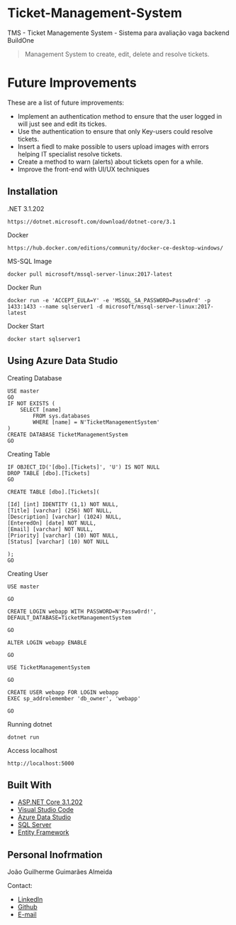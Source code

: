 # Ticket-Management-System
TMS - Ticket Managemente System - Sistema para avaliação vaga backend BuildOne


> Management System to create, edit, delete and resolve tickets.


# Future Improvements

These are a list of future improvements:

* Implement an authentication method to ensure that the user logged in will just see and edit its tickes.
* Use the authentication to ensure that only Key-users could resolve tickets.
* Insert a fiedl to make possible to users upload images with errors helping IT specialist resolve tickets.
* Create a method to warn (alerts) about tickets open for a while.
* Improve the front-end with UI/UX techniques


## Installation

.NET 3.1.202

```
https://dotnet.microsoft.com/download/dotnet-core/3.1
```

Docker

```
https://hub.docker.com/editions/community/docker-ce-desktop-windows/
```

MS-SQL Image

```
docker pull microsoft/mssql-server-linux:2017-latest
```

Docker Run

```
docker run -e 'ACCEPT_EULA=Y' -e 'MSSQL_SA_PASSWORD=Passw0rd' -p 1433:1433 --name sqlserver1 -d microsoft/mssql-server-linux:2017-latest
```

Docker Start

```
docker start sqlserver1
```

## Using Azure Data Studio

Creating Database

```
USE master
GO
IF NOT EXISTS (
    SELECT [name]
        FROM sys.databases
        WHERE [name] = N'TicketManagementSystem'
)
CREATE DATABASE TicketManagementSystem
GO
```

Creating Table

```
IF OBJECT_ID('[dbo].[Tickets]', 'U') IS NOT NULL
DROP TABLE [dbo].[Tickets]
GO

CREATE TABLE [dbo].[Tickets](

[Id] [int] IDENTITY (1,1) NOT NULL,
[Title] [varchar] (256) NOT NULL,
[Description] [varchar] (1024) NULL,
[EnteredOn] [date] NOT NULL,
[Email] [varchar] NOT NULL,
[Priority] [varchar] (10) NOT NULL,
[Status] [varchar] (10) NOT NULL

);
GO
```

Creating User

```
USE master

GO

CREATE LOGIN webapp WITH PASSWORD=N'Passw0rd!', DEFAULT_DATABASE=TicketManagementSystem

GO

ALTER LOGIN webapp ENABLE

GO

USE TicketManagementSystem

GO

CREATE USER webapp FOR LOGIN webapp
EXEC sp_addrolemember 'db_owner', 'webapp'

GO
```

Running dotnet

```
dotnet run
```

Access localhost

```
http://localhost:5000
```


## Built With

* [ASP.NET Core 3.1.202](https://dotnet.microsoft.com/download/dotnet-core/3.1)
* [Visual Studio Code](https://code.visualstudio.com/)
* [Azure Data Studio](https://docs.microsoft.com/pt-br/sql/azure-data-studio/download-azure-data-studio?view=sql-server-ver15)
* [SQL Server](https://www.microsoft.com/pt-br/sql-server/sql-server-downloads)
* [Entity Framework](https://docs.microsoft.com/pt-br/ef/)


## Personal Inofrmation

João Guilherme Guimarães Almeida

Contact:

* [LinkedIn](https://www.linkedin.com/in/jo%C3%A3o-g-g-almeida/ "LinkeId")
* [Github](https://github.com/jggalmeida "Github Profile")
* [E-mail](mailto:j.g.almeida@hotmail.com)
